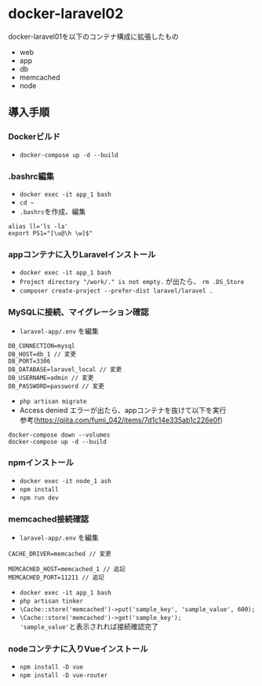 # docker-laravel02

docker-laravel01を以下のコンテナ構成に拡張したもの

- web
- app
- db
- memcached
- node

## 導入手順

### Dockerビルド
- `docker-compose up -d --build`

### .bashrc編集
- `docker exec -it app_1 bash`
- `cd ~`
- `.bashrc`を作成、編集
```
alias ll='ls -la'
export PS1="[\u@\h \w]$"
```

### appコンテナに入りLaravelインストール
- `docker exec -it app_1 bash`
- `Project directory "/work/." is not empty.` が出たら、
`rm .DS_Store`
- `composer create-project --prefer-dist laravel/laravel .`

### MySQLに接続、マイグレーション確認
- `laravel-app/.env` を編集
```
DB_CONNECTION=mysql
DB_HOST=db_1 // 変更
DB_PORT=3306
DB_DATABASE=laravel_local // 変更
DB_USERNAME=admin // 変更
DB_PASSWORD=password // 変更
```
- `php artisan migrate`
- Access denied エラーが出たら、appコンテナを抜けて以下を実行<br>参考(https://qiita.com/fumi_042/items/7d1c14e335ab1c226e0f)

```
docker-compose down --volumes
docker-compose up -d --build
```

### npmインストール
- `docker exec -it node_1 ash`
- `npm install`
- `npm run dev`

### memcached接続確認
- `laravel-app/.env` を編集
```
CACHE_DRIVER=memcached // 変更

MEMCACHED_HOST=memcached_1 // 追記
MEMCACHED_PORT=11211 // 追記
```
- `docker exec -it app_1 bash`
- `php artisan tinker`
- `\Cache::store('memcached')->put('sample_key', 'sample_value', 600);`
- `\Cache::store('memcached')->get('sample_key');`<br>`'sample_value'`と表示されれば接続確認完了

### nodeコンテナに入りVueインストール
- `npm install -D vue`
- `npm install -D vue-router`
